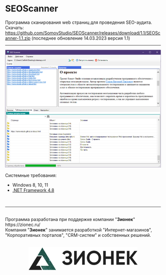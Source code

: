 # SEOScanner
Программа сканирования web страниц для проведения SEO-аудита.
<br>
Скачать: https://github.com/SomovStudio/SEOScanner/releases/download/1.1/SEOScanner-1.1.zip
(последнее обновление 14.03.2023 версия 1.1)

<hr>

<p align="center">
  <img src="https://github.com/SomovStudio/SEOScanner/blob/main/SEOScanner/image/SeoScanner.png">
</p>

Системные требования: 
<br>
<ul>
	<li>Windows 8, 10, 11</li>
	<li><a href="https://dotnet.microsoft.com/download/dotnet-framework" target="_blank">.NET Framework 4.8</a></li>
</ul>
<br>
<hr>
<br>Программа разработана при поддержке компании "<b>Зионек</b>" https://zionec.ru/
<br>Компания "<b>Зионек</b>" занимается разработкой "Интернет-магазинов", "Корпоративных порталов", "CRM-систем" и собственных решений.
<br><br>
<p align="center">
  <img src="https://github.com/SomovStudio/Hat/blob/main/Img/partners/companyzionec.png">
</p>
